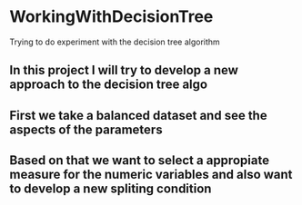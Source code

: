 # WorkingWithDecisionTree
Trying to do experiment with the decision tree algorithm 
## In this project I will try to develop a new approach to the decision tree algo
## First we take a balanced dataset and see the aspects of the parameters
## Based on that we want to select a appropiate measure for the numeric variables and also want to develop a new spliting condition
